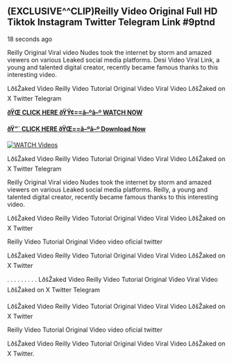 ## (EXCLUSIVE^^CLIP)Reilly Video Original Full HD Tiktok Instagram Twitter Telegram Link #9ptnd

18 seconds ago

Reilly Original Viral video Nudes took the internet by storm and amazed viewers on various Leaked social media platforms. Desi Video Viral Link, a young and talented digital creator, recently became famous thanks to this interesting video.

LðšŽaked Video Reilly Video Tutorial Original Video Viral Video LðšŽaked on X Twitter Telegram

**[ðŸŒ CLICK HERE ðŸŸ¢==â–ºâ–º WATCH NOW](https://clips-mediaa.blogspot.com/2025/02/video-viral-download.html)**

**[ðŸ”´ CLICK HERE ðŸŒ==â–ºâ–º Download Now](https://clips-mediaa.blogspot.com/2025/02/video-viral-download.html)**

[![WATCH Videos](https://i.imgur.com/dJHk4Zq.gif)](https://clips-mediaa.blogspot.com/2025/02/video-viral-download.html)

LðšŽaked Video Reilly Video Tutorial Original Video Viral Video LðšŽaked on X Twitter Telegram

Reilly Original Viral video Nudes took the internet by storm and amazed viewers on various Leaked social media platforms. Reilly, a young and talented digital creator, recently became famous thanks to this interesting video.

LðšŽaked Video Reilly Video Tutorial Original Video Viral Video LðšŽaked on X Twitter

Reilly Video Tutorial Original Video video oficial twitter

LðšŽaked Video Reilly Video Tutorial Original Video Viral Video LðšŽaked on X Twitter

. . . . . . . . . LðšŽaked Video Reilly Video Tutorial Original Video Viral Video LðšŽaked on X Twitter Telegram

LðšŽaked Video Reilly Video Tutorial Original Video Viral Video LðšŽaked on X Twitter

Reilly Video Tutorial Original Video video oficial twitter

LðšŽaked Video Reilly Video Tutorial Original Video Viral Video LðšŽaked on X Twitter.